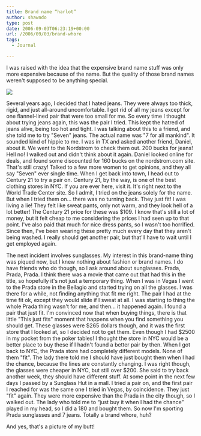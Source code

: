 ```yaml
---
title: Brand name “harlot”
author: shawndo
type: post
date: 2006-09-03T06:23:19+00:00
url: /2006/09/03/brand-whore
tags:
  - Journal

---
```

I was raised with the idea that the expensive brand name stuff was only more expensive because of the name. But the quality of those brand names weren't supposed to be anything special.

![](/images/2006/09/20060903-seven-pocket.jpg)

Several years ago, I decided that I hated jeans. They were always too thick, rigid, and just all-around uncomfortable. I got rid of all my jeans except for one flannel-lined pair that were too small for me. So every time I thought about trying jeans again, this was the pair I tried. This kept the hatred of jeans alive, being too hot and tight. I was talking about this to a friend, and she told me to try "Seven" jeans. The actual name was "7 for all mankind". It sounded kind of hippie to me. I was in TX and asked another friend, Daniel, about it. We went to the Nordstrom to check them out. 200 bucks for jeans! Hell no! I walked out and didn't think about it again. Daniel looked online for deals, and found some discounted for 160 bucks on the nordstrom.com site. That's still crazy! Talked to a few more women to get opinions, and they all say "Seven" ever single time. When I get back into town, I head out to Century 21 to try a pair on. Century 21, by the way, is one of the best clothing stores in NYC. If you are ever here, visit it. It's right next to the World Trade Center site. So I admit, I tried on the jeans solely for the name. But when I tried them on... there was no turning back. They just fit! I was living a lie! They felt like sweat pants, only not warm, and they look hell of a lot better! The Century 21 price for these was $109. I know that's still a lot of money, but it felt cheap to me considering the prices I had seen up to that point. I've also paid that much for nice dress pants, so I wasn't too horrified. Since then, I've been wearing these pretty much every day that they aren't being washed. I really should get another pair, but that'll have to wait until I get employed again.

The next incident involves sunglasses. My interest in this brand-name thing was piqued now, but I knew nothing about fashion or brand names. I do have friends who do though, so I ask around about sunglasses. Prada, Prada, Prada. I think there was a movie that came out that had this in the title, so hopefully it's not just a temporary thing. When I was in Vegas I went to the Prada store in the Bellagio and started trying on all the glasses. I was there for a while, not finding anything that fit me right. The pair I had at the time fit ok, except they would slide if I sweat at all. I was starting to thing the whole Prada thing wasn't for me, and then... it happened again. I found a pair that just fit. I'm convinced now that when buying things, there is that little "This just fits" moment that happens when you find something you should get. These glasses were $265 dollars though, and it was the first store that I looked at, so I decided not to get them. Even though I had $2500 in my pocket from the poker tables! I thought the store in NYC would be a better place to buy these if I hadn't found a better pair by then. When I got back to NYC, the Prada store had completely different models. None of them "fit". The lady there told me I should have just bought them when I had the chance, because the lines are constantly changing. I was right though, the glasses were cheaper in NYC, but still over $200. She said to try back another week, they should have different stuff. At some point in the next few days I passed by a Sunglass Hut in a mall. I tried a pair on, and the first pair I reached for was the same one I tried in Vegas, by coincidence. They just "fit" again. They were more expensive than the Prada in the city though, so I walked out. The lady who told me to “just buy it when I had the chance” played in my head, so I did a 180 and bought them. So now I'm sporting Prada sunglasses and 7 jeans. Totally a brand whore, huh?

And yes, that's a picture of my butt!